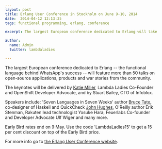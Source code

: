 ```yaml
---
layout: post
title: Erlang User Conference in Stockholm on June 9-10, 2014
date:  2014-04-12 12:13:35
tags: functional programming, erlang, conference 

excerpt: The largest European conference dedicated to Erlang will take place in Stockholm in June. Read more for a special discount for Lambda Ladies.  

author:
  name: Admin 
  twitter: lambdaladies

---
```


The largest European conference dedicated to Erlang -- the functional language behind WhatsApp's success -- will feature more than 50 talks on open-source applications, products and war stories from the community. 

The keynotes will be delivered by [Katie Miller](https://twitter.com/codemiller), Lambda Ladies Co-Founder and OpenShift Developer Advocate, and by Stuart Bailey, CTO of Infoblox. 

Speakers include: 'Seven Languages in Seven Weeks' author [Bruce Tate](https://twitter.com/redrapids), co-designer of Haskell and QuickCheck [John Hughes](https://twitter.com/rjmh), O'Reilly author Erik Stenman, Rakuten lead technologist Yosuke Hara, Feuerlabs Co-founder and Developer Advocate Ulf Wiger and many more.

Early Bird rates end on 9 May. Use the code 'LambdaLadies15' to get a 15 per cent discount on top of the Early Bird price.

For more info go to [the Erlang User Conference website](http://www.erlang-factory.com/conference/EUC2014/).

